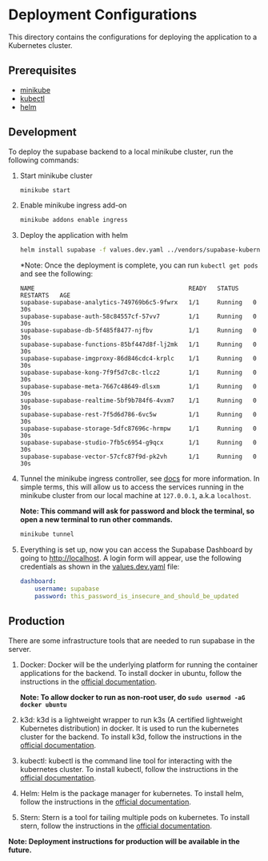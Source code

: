 # Deployment Configurations

This directory contains the configurations for deploying the application to a Kubernetes cluster.

## Prerequisites

- [minikube](https://minikube.sigs.k8s.io/docs/start/)
- [kubectl](https://kubernetes.io/docs/tasks/tools/install-kubectl/)
- [helm](https://helm.sh/docs/intro/install/)

## Development

To deploy the supabase backend to a local minikube cluster, run the following commands:

1. Start minikube cluster

    ```bash
    minikube start
    ```

2. Enable minikube ingress add-on

    ```bash
    minikube addons enable ingress
    ```

3. Deploy the application with helm

    ```bash
    helm install supabase -f values.dev.yaml ../vendors/supabase-kubernetes/charts/supabase
    ```

    *Note: Once the deployment is complete, you can run `kubectl get pods` and see the following:

    ```console
    NAME                                           READY   STATUS    RESTARTS   AGE
    supabase-supabase-analytics-749769b6c5-9fwrx   1/1     Running   0          30s
    supabase-supabase-auth-58c84557cf-57vv7        1/1     Running   0          30s
    supabase-supabase-db-5f485f8477-njfbv          1/1     Running   0          30s
    supabase-supabase-functions-85bf447d8f-lj2mk   1/1     Running   0          30s
    supabase-supabase-imgproxy-86d846cdc4-krplc    1/1     Running   0          30s
    supabase-supabase-kong-7f9f5d7c8c-tlcz2        1/1     Running   0          30s
    supabase-supabase-meta-7667c48649-dlsxm        1/1     Running   0          30s
    supabase-supabase-realtime-5bf9b784f6-4vxm7    1/1     Running   0          30s
    supabase-supabase-rest-7f5d6d786-6vc5w         1/1     Running   0          30s
    supabase-supabase-storage-5dfc87696c-hrmpw     1/1     Running   0          30s
    supabase-supabase-studio-7fb5c6954-g9qcx       1/1     Running   0          30s
    supabase-supabase-vector-57cfc87f9d-pk2vh      1/1     Running   0          30s
    ```

4. Tunnel the minikube ingress controller, see [docs](https://minikube.sigs.k8s.io/docs/handbook/accessing/#loadbalancer-access)
    for more information. In simple terms, this will allow us to access the services running in the
    minikube cluster from our local machine at `127.0.0.1`, a.k.a `localhost`.

    **Note: This command will ask for password and block the terminal, so open a new terminal to run other commands.**

    ```bash
    minikube tunnel
    ```

5. Everything is set up, now you can access the Supabase Dashboard by going to [http://localhost](http://localhost).
    A login form will appear, use the following credentials as shown in the [values.dev.yaml](values.dev.yaml) file:

    ```yaml
    dashboard:
        username: supabase
        password: this_password_is_insecure_and_should_be_updated
    ```

## Production

There are some infrastructure tools that are needed to run supabase in the server.

1. Docker: Docker will be the underlying platform for running the container applications for the backend.
    To install docker in ubuntu, follow the instructions in the [official documentation](https://docs.docker.com/engine/install/ubuntu/).

    **Note: To allow docker to run as non-root user, do `sudo usermod -aG docker ubuntu`**

2. k3d: k3d is a lightweight wrapper to run k3s (A certified lightweight Kubernetes distribution) in docker. It is used to run the kubernetes cluster for the backend. To install k3d, follow the instructions in the [official documentation](https://k3d.io/v5.6.3/#installation).

3. kubectl: kubectl is the command line tool for interacting with the kubernetes cluster. To install kubectl, follow the instructions in the [official documentation](https://kubernetes.io/docs/tasks/tools/install-kubectl-linux/#install-kubectl-binary-with-curl-on-linux).

4. Helm: Helm is the package manager for kubernetes. To install helm, follow the instructions in the [official documentation](https://helm.sh/docs/intro/install/).

5. Stern: Stern is a tool for tailing multiple pods on kubernetes. To install stern, follow the instructions in the [official documentation](https://github.com/stern/stern?tab=readme-ov-file#installation).

**Note: Deployment instructions for production will be available in the future.**
